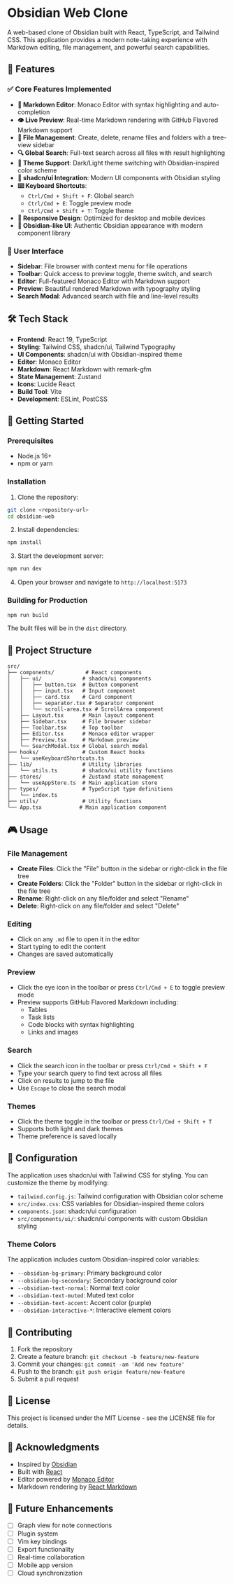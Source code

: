 # Obsidian Web Clone

A web-based clone of Obsidian built with React, TypeScript, and Tailwind CSS. This application provides a modern note-taking experience with Markdown editing, file management, and powerful search capabilities.

## 🚀 Features

### ✅ Core Features Implemented

- **📝 Markdown Editor**: Monaco Editor with syntax highlighting and auto-completion
- **👁️ Live Preview**: Real-time Markdown rendering with GitHub Flavored Markdown support
- **📁 File Management**: Create, delete, rename files and folders with a tree-view sidebar
- **🔍 Global Search**: Full-text search across all files with result highlighting
- **🎨 Theme Support**: Dark/Light theme switching with Obsidian-inspired color scheme
- **🎨 shadcn/ui Integration**: Modern UI components with Obsidian styling
- **⌨️ Keyboard Shortcuts**: 
  - `Ctrl/Cmd + Shift + F`: Global search
  - `Ctrl/Cmd + E`: Toggle preview mode
  - `Ctrl/Cmd + Shift + T`: Toggle theme
- **📱 Responsive Design**: Optimized for desktop and mobile devices
- **🎯 Obsidian-like UI**: Authentic Obsidian appearance with modern component library

### 🎯 User Interface

- **Sidebar**: File browser with context menu for file operations
- **Toolbar**: Quick access to preview toggle, theme switch, and search
- **Editor**: Full-featured Monaco Editor with Markdown support
- **Preview**: Beautiful rendered Markdown with typography styling
- **Search Modal**: Advanced search with file and line-level results

## 🛠️ Tech Stack

- **Frontend**: React 19, TypeScript
- **Styling**: Tailwind CSS, shadcn/ui, Tailwind Typography
- **UI Components**: shadcn/ui with Obsidian-inspired theme
- **Editor**: Monaco Editor
- **Markdown**: React Markdown with remark-gfm
- **State Management**: Zustand
- **Icons**: Lucide React
- **Build Tool**: Vite
- **Development**: ESLint, PostCSS

## 🚀 Getting Started

### Prerequisites

- Node.js 16+ 
- npm or yarn

### Installation

1. Clone the repository:
```bash
git clone <repository-url>
cd obsidian-web
```

2. Install dependencies:
```bash
npm install
```

3. Start the development server:
```bash
npm run dev
```

4. Open your browser and navigate to `http://localhost:5173`

### Building for Production

```bash
npm run build
```

The built files will be in the `dist` directory.

## 📁 Project Structure

```
src/
├── components/          # React components
│   ├── ui/             # shadcn/ui components
│   │   ├── button.tsx  # Button component
│   │   ├── input.tsx   # Input component
│   │   ├── card.tsx    # Card component
│   │   ├── separator.tsx # Separator component
│   │   └── scroll-area.tsx # ScrollArea component
│   ├── Layout.tsx      # Main layout component
│   ├── Sidebar.tsx     # File browser sidebar
│   ├── Toolbar.tsx     # Top toolbar
│   ├── Editor.tsx      # Monaco editor wrapper
│   ├── Preview.tsx     # Markdown preview
│   └── SearchModal.tsx # Global search modal
├── hooks/              # Custom React hooks
│   └── useKeyboardShortcuts.ts
├── lib/                # Utility libraries
│   └── utils.ts        # shadcn/ui utility functions
├── stores/             # Zustand state management
│   └── useAppStore.ts  # Main application store
├── types/              # TypeScript type definitions
│   └── index.ts
├── utils/              # Utility functions
└── App.tsx            # Main application component
```

## 🎮 Usage

### File Management

- **Create Files**: Click the "File" button in the sidebar or right-click in the file tree
- **Create Folders**: Click the "Folder" button in the sidebar or right-click in the file tree
- **Rename**: Right-click on any file/folder and select "Rename"
- **Delete**: Right-click on any file/folder and select "Delete"

### Editing

- Click on any `.md` file to open it in the editor
- Start typing to edit the content
- Changes are saved automatically

### Preview

- Click the eye icon in the toolbar or press `Ctrl/Cmd + E` to toggle preview mode
- Preview supports GitHub Flavored Markdown including:
  - Tables
  - Task lists
  - Code blocks with syntax highlighting
  - Links and images

### Search

- Click the search icon in the toolbar or press `Ctrl/Cmd + Shift + F`
- Type your search query to find text across all files
- Click on results to jump to the file
- Use `Escape` to close the search modal

### Themes

- Click the theme toggle in the toolbar or press `Ctrl/Cmd + Shift + T`
- Supports both light and dark themes
- Theme preference is saved locally

## 🔧 Configuration

The application uses shadcn/ui with Tailwind CSS for styling. You can customize the theme by modifying:

- `tailwind.config.js`: Tailwind configuration with Obsidian color scheme
- `src/index.css`: CSS variables for Obsidian-inspired theme colors
- `components.json`: shadcn/ui configuration
- `src/components/ui/`: shadcn/ui components with custom Obsidian styling

### Theme Colors

The application includes custom Obsidian-inspired color variables:
- `--obsidian-bg-primary`: Primary background color
- `--obsidian-bg-secondary`: Secondary background color
- `--obsidian-text-normal`: Normal text color
- `--obsidian-text-muted`: Muted text color
- `--obsidian-text-accent`: Accent color (purple)
- `--obsidian-interactive-*`: Interactive element colors

## 🤝 Contributing

1. Fork the repository
2. Create a feature branch: `git checkout -b feature/new-feature`
3. Commit your changes: `git commit -am 'Add new feature'`
4. Push to the branch: `git push origin feature/new-feature`
5. Submit a pull request

## 📝 License

This project is licensed under the MIT License - see the LICENSE file for details.

## 🙏 Acknowledgments

- Inspired by [Obsidian](https://obsidian.md/)
- Built with [React](https://reactjs.org/)
- Editor powered by [Monaco Editor](https://microsoft.github.io/monaco-editor/)
- Markdown rendering by [React Markdown](https://github.com/remarkjs/react-markdown)

## 🚧 Future Enhancements

- [ ] Graph view for note connections
- [ ] Plugin system
- [ ] Vim key bindings
- [ ] Export functionality
- [ ] Real-time collaboration
- [ ] Mobile app version
- [ ] Cloud synchronization
